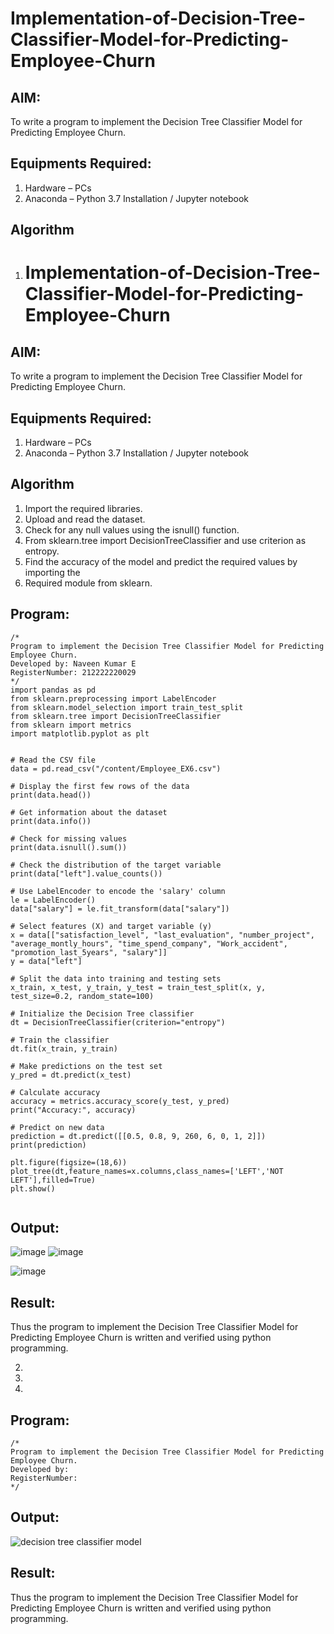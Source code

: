 # Implementation-of-Decision-Tree-Classifier-Model-for-Predicting-Employee-Churn

## AIM:
To write a program to implement the Decision Tree Classifier Model for Predicting Employee Churn.

## Equipments Required:
1. Hardware – PCs
2. Anaconda – Python 3.7 Installation / Jupyter notebook

## Algorithm
1. # Implementation-of-Decision-Tree-Classifier-Model-for-Predicting-Employee-Churn

## AIM:
To write a program to implement the Decision Tree Classifier Model for Predicting Employee Churn.

## Equipments Required:
1. Hardware – PCs
2. Anaconda – Python 3.7 Installation / Jupyter notebook

## Algorithm
1. Import the required libraries.
2. Upload and read the dataset.
3. Check for any null values using the isnull() function.
4. From sklearn.tree import DecisionTreeClassifier and use criterion as entropy.
5. Find the accuracy of the model and predict the required values by importing the
6. Required module from sklearn.

## Program:
```
/*
Program to implement the Decision Tree Classifier Model for Predicting Employee Churn.
Developed by: Naveen Kumar E
RegisterNumber: 212222220029
*/
import pandas as pd 
from sklearn.preprocessing import LabelEncoder
from sklearn.model_selection import train_test_split 
from sklearn.tree import DecisionTreeClassifier
from sklearn import metrics
import matplotlib.pyplot as plt


# Read the CSV file
data = pd.read_csv("/content/Employee_EX6.csv")

# Display the first few rows of the data
print(data.head())

# Get information about the dataset
print(data.info())

# Check for missing values
print(data.isnull().sum())

# Check the distribution of the target variable
print(data["left"].value_counts())

# Use LabelEncoder to encode the 'salary' column
le = LabelEncoder()
data["salary"] = le.fit_transform(data["salary"])

# Select features (X) and target variable (y)
x = data[["satisfaction_level", "last_evaluation", "number_project", "average_montly_hours", "time_spend_company", "Work_accident", "promotion_last_5years", "salary"]]
y = data["left"]

# Split the data into training and testing sets
x_train, x_test, y_train, y_test = train_test_split(x, y, test_size=0.2, random_state=100)

# Initialize the Decision Tree classifier
dt = DecisionTreeClassifier(criterion="entropy")

# Train the classifier
dt.fit(x_train, y_train)

# Make predictions on the test set
y_pred = dt.predict(x_test)

# Calculate accuracy
accuracy = metrics.accuracy_score(y_test, y_pred)
print("Accuracy:", accuracy)

# Predict on new data
prediction = dt.predict([[0.5, 0.8, 9, 260, 6, 0, 1, 2]])
print(prediction)

plt.figure(figsize=(18,6))
plot_tree(dt,feature_names=x.columns,class_names=['LEFT','NOT LEFT'],filled=True)
plt.show()


```

## Output:
![image](https://github.com/kailashmuthukumaran/Implementation-of-Decision-Tree-Classifier-Model-for-Predicting-Employee-Churn/assets/123893976/f2087e5c-d03a-4418-945c-298e47302107)
![image](https://github.com/kailashmuthukumaran/Implementation-of-Decision-Tree-Classifier-Model-for-Predicting-Employee-Churn/assets/123893976/fcbd8105-f7a0-44b7-a503-20efb99cdae6)



![image](https://github.com/kailashmuthukumaran/Implementation-of-Decision-Tree-Classifier-Model-for-Predicting-Employee-Churn/assets/123893976/235f97bd-6567-4809-8005-c326bf0ba719)

## Result:
Thus the program to implement the  Decision Tree Classifier Model for Predicting Employee Churn is written and verified using python programming.

2. 
3. 
4. 

## Program:
```
/*
Program to implement the Decision Tree Classifier Model for Predicting Employee Churn.
Developed by: 
RegisterNumber:  
*/
```

## Output:
![decision tree classifier model](sam.png)


## Result:
Thus the program to implement the  Decision Tree Classifier Model for Predicting Employee Churn is written and verified using python programming.
